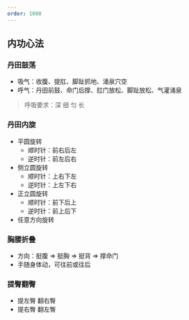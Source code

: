 ```yaml
---
order: 1000
---
```


## 内功心法

### 丹田鼓荡

- 吸气：收腹、提肛、脚趾抓地、涌泉穴空
- 呼气：丹田前鼓、命门后撑、肛门放松、脚趾放松、气灌涌泉

> 呼吸要求：深 细 匀 长

### 丹田内旋

- 平圆旋转
  - 顺时针：前右后左
  - 逆时针：前左后右
- 侧立圆旋转
  - 顺时针：上右下左
  - 逆时针：上左下右
- 正立圆旋转
  - 顺时针：前下后上
  - 逆时针：前上后下
- 任意方向旋转

### 胸腰折叠

- 方向：挺腹 => 挺胸 => 挺背 => 撑命门
- 手随身体动，可往前或往后

### 提臀翻臀

- 提左臀 翻右臀
- 提右臀 翻左臀
